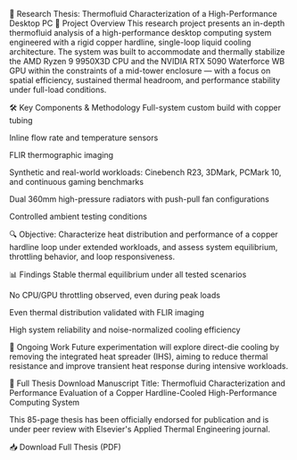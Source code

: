 🔬 Research Thesis: Thermofluid Characterization of a High-Performance Desktop PC
🚀 Project Overview
This research project presents an in-depth thermofluid analysis of a high-performance desktop computing system engineered with a rigid copper hardline, single-loop liquid cooling architecture. The system was built to accommodate and thermally stabilize the AMD Ryzen 9 9950X3D CPU and the NVIDIA RTX 5090 Waterforce WB GPU within the constraints of a mid-tower enclosure — with a focus on spatial efficiency, sustained thermal headroom, and performance stability under full-load conditions.

🛠️ Key Components & Methodology
Full-system custom build with copper tubing

Inline flow rate and temperature sensors

FLIR thermographic imaging

Synthetic and real-world workloads:
Cinebench R23, 3DMark, PCMark 10, and continuous gaming benchmarks

Dual 360mm high-pressure radiators with push-pull fan configurations

Controlled ambient testing conditions

🔍 Objective: Characterize heat distribution and performance of a copper hardline loop under extended workloads, and assess system equilibrium, throttling behavior, and loop responsiveness.

📊 Findings
Stable thermal equilibrium under all tested scenarios

No CPU/GPU throttling observed, even during peak loads

Even thermal distribution validated with FLIR imaging

High system reliability and noise-normalized cooling efficiency

🧪 Ongoing Work
Future experimentation will explore direct-die cooling by removing the integrated heat spreader (IHS), aiming to reduce thermal resistance and improve transient heat response during intensive workloads.

📄 Full Thesis Download
Manuscript Title:
Thermofluid Characterization and Performance Evaluation of a Copper Hardline-Cooled High-Performance Computing System

This 85-page thesis has been officially endorsed for publication and is under peer review with Elsevier's Applied Thermal Engineering journal.

📥 Download Full Thesis (PDF)
